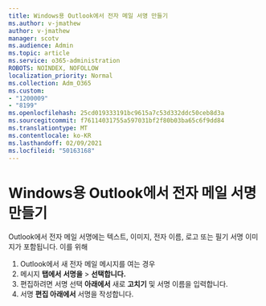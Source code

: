 ```yaml
---
title: Windows용 Outlook에서 전자 메일 서명 만들기
ms.author: v-jmathew
author: v-jmathew
manager: scotv
ms.audience: Admin
ms.topic: article
ms.service: o365-administration
ROBOTS: NOINDEX, NOFOLLOW
localization_priority: Normal
ms.collection: Adm_O365
ms.custom:
- "1200009"
- "8199"
ms.openlocfilehash: 25cd019333191bc9615a7c53d332ddc50ceb8d3a
ms.sourcegitcommit: f76114031755a597031bf2f80b03ba65c6f9dd84
ms.translationtype: MT
ms.contentlocale: ko-KR
ms.lasthandoff: 02/09/2021
ms.locfileid: "50163168"
---
```

# <a name="create-an-email-signature-in-outlook-for-windows"></a>Windows용 Outlook에서 전자 메일 서명 만들기

Outlook에서 전자 메일 서명에는 텍스트, 이미지, 전자 이름, 로고 또는 필기 서명 이미지가 포함됩니다. 이를 위해

1. Outlook에서 새 전자 메일 메시지를 여는 경우
2. 메시지 **탭에서** **서명을**  >  **선택합니다.**
3. 편집하려면 서명 선택 **아래에서** 새로 **고치기** 및 서명 이름을 입력합니다.
4. 서명 **편집 아래에서** 서명을 작성합니다.
